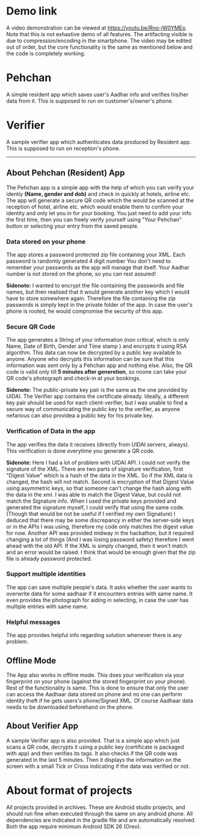 # Demo link
A video demonstration can be viewed at https://youtu.be/Rno-iW0YMEo. Note that this is not exhastive demo of all features. The artifacting visible is due to compression/encoding in the smartphone. The video may be edited out of order, but the core functionality is the same as mentioned below and the code is completely working. 

# Pehchan
A simple resident app which saves user's Aadhar info and verifies his/her data from it. This is supposed to run on customer's/owner's phone.


# Verifier
A sample verifier app which authenticates data produced by Resident app. This is supposed to run on reception's phone.

---

## About Pehchan (Resident) App
The Pehchan app is a simple app with the help of which you can verify your identiy **(Name, gender and dob)** and check in quickly at hotels, airline etc. The app will generate a secure QR code which the would be scanned at the reception of hotel, airline etc. which would enable them to confirm your identity and only let you in for your booking. You just need to add your info the first time, then you can freely verify yourself using "Your Pehchan" button or selecting your entry from the saved people.

### Data stored on your phone
The app stores a password protected zip file containing your XML. Each password is randomly generated 4 digit number You don't need to remember your passwords as the app will manage that itself. Your Aadhar number is not stored on the phone, so you can rest assured! 

**Sidenote:** I wanted to encrypt the file containing the passwords and file names, but then realised that it would generate another key which I would have to store somewhere again. Therefore the file containing the zip passwords is simply kept in the private folder of the app. In case the user's phone is rooted, he would compromise the security of this app.

### Secure QR Code
The app generates a String of your information (non critical, which is only Name, Date of Birth, Gender and Time stamp ) and encrypts it using RSA algorithm. This data can now be decrypted by a public key available to anyone. Anyone who decrypts this information can be sure that this information was sent only by a Pehchan app and nothing else. Also, the QR code is valid only till **5 minutes after generetion**, so noone can take your QR code's photograph and check-in at your bookings.

**Sidenote:** The public-private key pair is the same as the one provided by UIDAI. The Verifier app contains the certificate already. Ideally, a different key pair should be used for each client-verifier, but I was unable to find a secure way of communicating the public key to the verifier, as anyone nefarious can also providea a public key for his private key.

### Verification of Data in the app
The app verifies the data it receives (directly from UIDAI servers, always). This verification is done everytime you generate a QR code.

**Sidenote:** Here I had a lot of problem with UIDAI API. I could not verify the signature of the XML. There are two parts of signature verification, first "Digest Value" which is a hash of the data in the XML. So if the XML data is changed, the hash will not match. Second is encryption of that Digest Value using asymmetric keys, so that someone can't change the hash along with the data in the xml. I was able to match the Digest Value, but could not match the Signature info. When I used the private keys provided and generated the signature myself, I could verify that using the same code. (Though that would be not be useful if I verified my own Signature) I deduced that there may be some discrepancy in either the server-side keys or in the APIs I was using, therefore my code only matches the digest value for now. Another API was provided midway in the hackathon, but it required changing a lot of things (And I was losing password safety) therefore I went ahead with the old API. If the XML is simply changed, then it won't match and an error would be raised. I think that would be enough given that the zip file is already password protected.

### Support multiple identities
The app can save multiple people's data. It asks whether the user wants to overwrite data for some aadhaar if it encounters entries with same name. It even provides the photograph for aiding in selecting, in case the user has multiple entries with same name.

### Helpful messages
The app provides helpful info regarding solution whenever there is any problem.

## Offline Mode
The App also works in offline mode. This does your verification via your fingerprint on your phone (against the stored fingerprint on your phone). Rest of the functionality is same. This is done to ensure that only the user can access the Aadhaar data stored on phone and no one can perform identity theft if he gets users's phone/Signed XML. Of course Aadhaar data needs to be downloaded beforehand on the phone. 

## About Verifier App
A sample Verifier app is also provided. That is a simple app which just scans a QR code, decrypts it using a public key (certificate is packaged with app) and then verifies its tags. It also checks if the QR code was generated in the last 5 minutes. Then it displays the information on the screen with a small Tick or Cross indicating if the data was verified or not. 

# About format of projects
All projects provided in archives. These are Android studio projects, and should run fine when executed through the same on any android phone. All dependencies are indicated in the gradle file and are automatically resolved. Both the app require minimum Android SDK 26 (Oreo).
